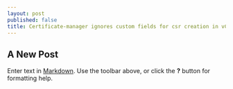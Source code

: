 ```yaml
---
layout: post
published: false
title: Certificate-manager ignores custom fields for csr creation in vCenter 6.5
---
```

## A New Post

Enter text in [Markdown](http://daringfireball.net/projects/markdown/). Use the toolbar above, or click the **?** button for formatting help.
